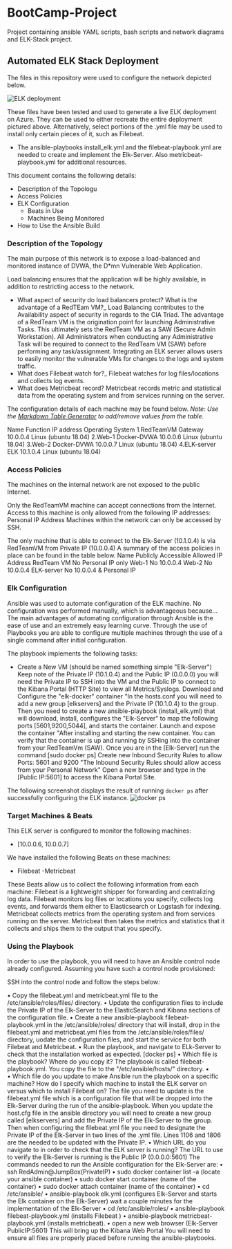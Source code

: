 # BootCamp-Project
Project containing ansible YAML scripts, bash scripts and network diagrams and ELK-Stack project.
## Automated ELK Stack Deployment

The files in this repository were used to configure the network depicted below.

 

![ELK deployment](https://user-images.githubusercontent.com/74943133/113908880-0db07c00-97a5-11eb-8f3f-87ea0bad772d.PNG)


These files have been tested and used to generate a live ELK deployment on Azure. They can be used to either recreate the entire deployment pictured above. Alternatively, select portions of the .yml file may be used to install only certain pieces of it, such as Filebeat.

  - The ansible-playbooks install_elk.yml and the filebeat-playbook.yml are needed to create and implement the Elk-Server. Also metricbeat-playbook.yml for additional resources.

This document contains the following details:
- Description of the Topologu
- Access Policies
- ELK Configuration
  - Beats in Use
  - Machines Being Monitored
- How to Use the Ansible Build


### Description of the Topology

The main purpose of this network is to expose a load-balanced and monitored instance of DVWA, the D*mn Vulnerable Web Application.

Load balancing ensures that the application will be highly available, in addition to restricting access to the network.
- What aspect of security do load balancers protect? What is the advantage of a RedTEam VM?_
 Load Balancing contributes to the Availability aspect of security in regards to the CIA Triad.
The advantage of a RedTeam VM is the origination point for launching Administrative Tasks. This ultimately sets the RedTeam VM as a SAW (Secure Admin Workstation). All Administrators when conducting any Administrative Task will be required to connect to the RedTeam VM (SAW) before performing any task/assignment.
Integrating an ELK server allows users to easily monitor the vulnerable VMs for changes to the logs and system traffic.
-  What does Filebeat watch for?_ Filebeat watches for log files/locations and collects log events.
- What does Metricbeat record? Metricbeat records metric and statistical data from the operating system and from services running on the server.

The configuration details of each machine may be found below.
_Note: Use the [Markdown Table Generator](http://www.tablesgenerator.com/markdown_tables) to add/remove values from the table_.

Name	Function	IP address	Operating System
1.RedTeamVM	Gateway	10.0.0.4	Linux (ubuntu 18.04)
2.Web-1	Docker-DVWA	10.0.0.6	Linux (ubuntu 18.04)
3.Web-2	Docker-DVWA	10.0.0.7	Linux (ubuntu 18.04)
4.ELK-server	ELK	10.1.0.4	Linux (ubuntu 18.04)


### Access Policies

The machines on the internal network are not exposed to the public Internet. 

Only the RedTeamVM machine can accept connections from the Internet. Access to this machine is only allowed from the following IP addresses: Personal IP Address
Machines within the network can only be accessed by SSH.

The only machine that is able to connect to the Elk-Server (10.1.0.4) is via RedTeamVM from Private IP (10.0.0.4)
A summary of the access policies in place can be found in the table below.
Name	Publicly Accessible	Allowed IP Address
RedTeam VM	No	Personal IP only
Web-1	No	10.0.0.4
Web-2	No	10.0.0.4
ELK-server	No	10.0.0.4 & Personal IP


### Elk Configuration

Ansible was used to automate configuration of the ELK machine. No configuration was performed manually, which is advantageous because...
The main advantages of automating configuration through Ansible is the ease of use and an extremely easy learning curve. Through the use of Playbooks you are able to configure multiple machines through the use of a single command after initial configuration.

The playbook implements the following tasks:
- Create a New VM (should be named something simple "Elk-Server") Keep note of the Private IP (10.1.0.4) and the Public IP (0.0.0.0) you will need the Private IP to SSH into the VM and the Public IP to connect to the Kibana Portal (HTTP Site) to view all Metrics/Syslogs. 
Download and Configure the "elk-docker" container "In the hosts.conf you will need to add a new group [elkservers] and the Private IP (10.1.0.4) to the group. Then you need to create a new ansible-playbook (install_elk.yml) that will download, install, configures the "Elk-Server" to map the following ports [5601,9200,5044], and starts the container. 
Launch and expose the container "After installing and starting the new container. You can verify that the container is up and running by SSHing into the container from your RedTeamVm (SAW). Once you are in the [Elk-Server] run the command [sudo docker ps] 
 Create new Inbound Security Rules to allow Ports: 5601 and 9200 "The Inbound Security Rules should allow access from your Personal Network" 
  Open a new browser and type in the [Public IP:5601] to access the Kibana Portal Site.

The following screenshot displays the result of running `docker ps` after successfully configuring the ELK instance.
 ![docker ps](https://user-images.githubusercontent.com/74943133/113908916-199c3e00-97a5-11eb-8108-b5702f4987ae.PNG)




### Target Machines & Beats
This ELK server is configured to monitor the following machines:
- [10.0.0.6, 10.0.0.7]

We have installed the following Beats on these machines:
- Filebeat
-Metricbeat

These Beats allow us to collect the following information from each machine:
Filebeat is a lightweight shipper for forwarding and centralizing log data. Filebeat monitors log files or locations you specify, collects log events, and forwards them either to Elasticsearch or Logstash for indexing.
Metricbeat collects metrics from the operating system and from services running on the server. Metricbeat then takes the metrics and statistics that it collects and ships them to the output that you specify.


### Using the Playbook
In order to use the playbook, you will need to have an Ansible control node already configured. Assuming you have such a control node provisioned: 

SSH into the control node and follow the steps below:

•	Copy the filebeat.yml and metricbeat.yml file to the /etc/ansible/roles/files/ directory.
•	Update the configuration files to include the Private IP of the Elk-Server to the ElasticSearch and Kibana sections of the configuration file.
•	Create a new ansible-playbook filebeat-playbook.yml in the /etc/ansible/roles/ directory that will install, drop in the filebeat.yml and metricbeat.yml files from the /etc/ansible/roles/files/ directory, uodate the configuration files, and start the service for both Filebeat and Metricbeat.
•	Run the playbook, and navigate to ELk-Server to check that the installation worked as expected. [docker ps]
•	Which file is the playbook? Where do you copy it? The playbook is called filebeat-playbook.yml. You copy the file to the "/etc/ansible/hosts/" directory.
•	
•	Which file do you update to make Ansible run the playbook on a specific machine? How do I specify which machine to install the ELK server on versus which to install Filebeat on? The file you need to update is the filebeat.yml file which is a configuration file that will be dropped into the Elk-Server during the run of the ansible-playbook. When you update the host.cfg file in the ansible directory you will need to create a new group called [elkservers] and add the Private IP of the Elk-Server to the group. Then when configuring the filebeat.yml file you need to designate the Private IP of the Elk-Server in two lines of the .yml file. Lines 1106 and 1806 are the needed to be updated with the Private IP.
•	Which URL do you navigate to in order to check that the ELK server is running? The URL to use to verify the Elk-Server is running is the Public IP (0.0.0.0:5601)
The commands needed to run the Ansible configuration for the Elk-Server are:
•	ssh RedAdmin@JumpBox(PrivateIP)
•	sudo docker container list -a (locate your ansible container)
•	sudo docker start container (name of the container)
•	sudo docker attach container (name of the container)
•	cd /etc/ansible/
•	ansible-playbook elk.yml (configures Elk-Server and starts the Elk container on the Elk-Server) wait a couple minutes for the implementation of the Elk-Server
•	cd /etc/ansible/roles/
•	ansible-playbook filebeat-playbook.yml (installs Filebeat )
•	ansible-playbook metricbeat-playbook.yml (installs metricbeat).
•	open a new web browser (Elk-Server PublicIP:5601) This will bring up the Kibana Web Portal
You will need to ensure all files are properly placed before running the ansible-playbooks.

